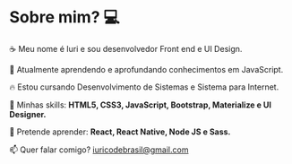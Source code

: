 # Sobre mim? 💻

☕ Meu nome é Iuri e sou desenvolvedor Front end e UI Design.

🌱 Atualmente aprendendo e aprofundando conhecimentos em JavaScript.

🔥 Estou cursando Desenvolvimento de Sistemas e Sistema para Internet.

🚀 Minhas skills: <strong>HTML5, CSS3, JavaScript, Bootstrap, Materialize e UI Designer.</strong>

🤔 Pretende aprender: <strong>React, React Native, Node JS e Sass.</strong>

📫  Quer falar comigo? iuricodebrasil@gmail.com

<!--
**iuricode/iuricode** is a ✨ _special_ ✨ repository because its `README.md` (this file) appears on your GitHub profile.

Here are some ideas to get you started:

- 🔭 I’m currently working on ...
- 🌱 I’m currently learning ...
- 👯 I’m looking to collaborate on ...
- 🤔 I’m looking for help with ...
- 💬 Ask me about ...
- 📫 How to reach me: ...
- 😄 Pronouns: ...
- ⚡ Fun fact: ...
-->

